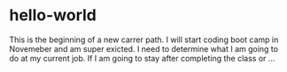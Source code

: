 # hello-world
This is the beginning of a new carrer path. I will start coding boot camp in Novemeber and am super exicted. I need to determine what I am going to do at my current job. If I am going to stay after completing the class or ...
